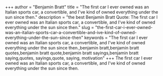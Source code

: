+++
author = "Benjamin Bratt"
title = "The first car I ever owned was an Italian sports car, a convertible, and I've kind of owned everything under the sun since then."
description = "the best Benjamin Bratt Quote: The first car I ever owned was an Italian sports car, a convertible, and I've kind of owned everything under the sun since then."
slug = "the-first-car-i-ever-owned-was-an-italian-sports-car-a-convertible-and-ive-kind-of-owned-everything-under-the-sun-since-then"
keywords = "The first car I ever owned was an Italian sports car, a convertible, and I've kind of owned everything under the sun since then.,benjamin bratt,benjamin bratt quotes,benjamin bratt quote,benjamin bratt sayings,benjamin bratt saying,quotes, sayings,quote, saying, motivation"
+++
The first car I ever owned was an Italian sports car, a convertible, and I've kind of owned everything under the sun since then.

